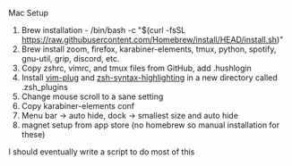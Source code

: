 Mac Setup
1. Brew installation - /bin/bash -c "$(curl -fsSL https://raw.githubusercontent.com/Homebrew/install/HEAD/install.sh)"
2. Brew install zoom, firefox, karabiner-elements, tmux, python, spotify, gnu-util, grip, discord, etc.
3. Copy zshrc, vimrc, and tmux files from GitHub, add .hushlogin
4. Install [vim-plug](https://github.com/junegunn/vim-plug) and [zsh-syntax-highlighting](https://github.com/zsh-users/zsh-syntax-highlighting) in a new directory called .zsh_plugins
5. Change mouse scroll to a sane setting
6. Copy karabiner-elements conf
7. Menu bar -> auto hide, dock -> smallest size and auto hide
8. magnet setup from app store (no homebrew so manual installation for these)

I should eventually write a script to do most of this


